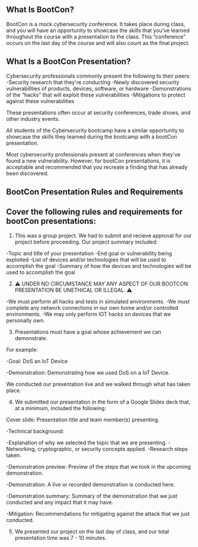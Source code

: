 ## **What Is BootCon?**

BootCon is a mock cybersecurity conference. It takes place during class, and you will have an opportunity to showcase the skills that you’ve learned throughout the course with a presentation to the class. This “conference” occurs on the last day of the course and will also count as the final project.


## **What Is a BootCon Presentation?**

Cybersecurity professionals commonly present the following to their peers:
-Security research that they're conducting
-Newly discovered security vulnerabilities of products, devices, software, or hardware
-Demonstrations of the “hacks” that will exploit these vulnerabilities
-Mitigations to protect against these vulnerabilities

These presentations often occur at security conferences, trade shows, and other industry events.

All students of the Cybersecurity bootcamp have a similar opportunity to showcase the skills they learned during the bootcamp with a bootCon presentation.

Most cybersecurity professionals present at conferences when they've found a new vulnerability. However, for bootCon presentations, it is acceptable and recommended that you recreate a finding that has already been discovered.



## **BootCon Presentation Rules and Requirements**
## **Cover the following rules and requirements for bootCon presentations:**


1. This was a group project. We had to submit and recieve approval for our project before proceeding. Our project summary included:

-Topic and title of your presentation
-End goal or vulnerability being exploited
-List of devices and/or technologies that will be used to accomplish the goal
-Summary of how the devices and technologies will be used to accomplish the goal



2. ⚠️ UNDER NO CIRCUMSTANCE MAY ANY ASPECT OF OUR BOOTCON PRESENTATION BE UNETHICAL OR ILLEGAL. ⚠️

-We must perform all hacks and tests in simulated environments.
-We must complete any network connections in our own home and/or controlled environments.
-We may only perform IOT hacks on devices that we personally own.



3. Presentations must have a goal whose achievement we can demonstrate.

For example:


-Goal: DoS an IoT Device


-Demonstration: Demonstrating how we used DoS on a IoT Device. 



We conducted our presentation live and we walked through what has taken place.



4. We submitted our presentation in the form of a Google Slides deck that, at a minimum, included the following:


Cover slide: Presentation title and team member(s) presenting.

-Technical background:

-Explanation of why we selected the topic that we are presenting.
-Networking, cryptographic, or security concepts applied.
-Research steps taken.



-Demonstration preview: Preview of the steps that we took in the upcoming demonstration.

-Demonstration: A live or recorded demonstration is conducted here.

-Demonstration summary: Summary of the demonstration that we just conducted and any impact that it may have.

-Mitigation: Recommendations for mitigating against the attack that we just conducted. 



5. We presented our project on the last day of class, and our total presentation time was 7 - 10 minutes.


